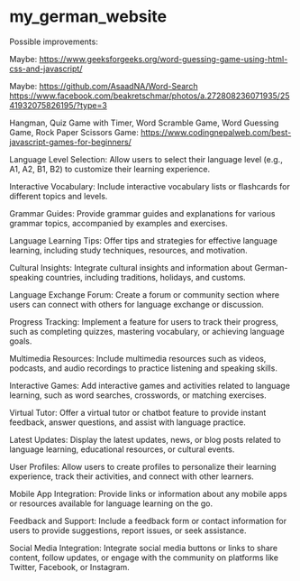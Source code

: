 # my_german_website
 
Possible improvements:

Maybe: 
https://www.geeksforgeeks.org/word-guessing-game-using-html-css-and-javascript/

Maybe: 
https://github.com/AsaadNA/Word-Search
https://www.facebook.com/beakretschmar/photos/a.272808236071935/2541932075826195/?type=3

Hangman, Quiz Game with Timer, Word Scramble Game, Word Guessing Game, Rock Paper Scissors Game:
https://www.codingnepalweb.com/best-javascript-games-for-beginners/

Language Level Selection: Allow users to select their language level (e.g., A1, A2, B1, B2) to customize their learning experience.

Interactive Vocabulary: Include interactive vocabulary lists or flashcards for different topics and levels.

Grammar Guides: Provide grammar guides and explanations for various grammar topics, accompanied by examples and exercises.

Language Learning Tips: Offer tips and strategies for effective language learning, including study techniques, resources, and motivation.

Cultural Insights: Integrate cultural insights and information about German-speaking countries, including traditions, holidays, and customs.

Language Exchange Forum: Create a forum or community section where users can connect with others for language exchange or discussion.

Progress Tracking: Implement a feature for users to track their progress, such as completing quizzes, mastering vocabulary, or achieving language goals.

Multimedia Resources: Include multimedia resources such as videos, podcasts, and audio recordings to practice listening and speaking skills.

Interactive Games: Add interactive games and activities related to language learning, such as word searches, crosswords, or matching exercises.

Virtual Tutor: Offer a virtual tutor or chatbot feature to provide instant feedback, answer questions, and assist with language practice.

Latest Updates: Display the latest updates, news, or blog posts related to language learning, educational resources, or cultural events.

User Profiles: Allow users to create profiles to personalize their learning experience, track their activities, and connect with other learners.

Mobile App Integration: Provide links or information about any mobile apps or resources available for language learning on the go.

Feedback and Support: Include a feedback form or contact information for users to provide suggestions, report issues, or seek assistance.

Social Media Integration: Integrate social media buttons or links to share content, follow updates, or engage with the community on platforms like Twitter, Facebook, or Instagram.
